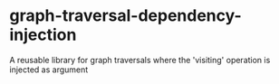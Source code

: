 # graph-traversal-dependency-injection
A reusable library for graph traversals where the 'visiting' operation is injected as argument
